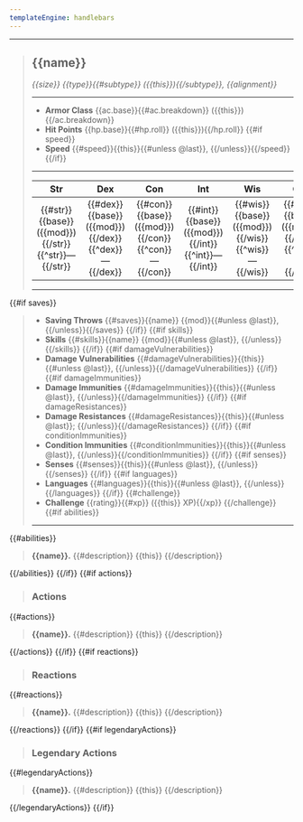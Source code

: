 ```yaml
---
templateEngine: handlebars
---
```

___
> ## {{name}}
> *{{size}} {{type}}{{#subtype}} ({{this}}){{/subtype}}, {{alignment}}*
>___
> - **Armor Class** {{ac.base}}{{#ac.breakdown}} ({{this}}){{/ac.breakdown}}
> - **Hit Points** {{hp.base}}{{#hp.roll}} ({{this}}){{/hp.roll}}
{{#if speed}}
> - **Speed** {{#speed}}{{this}}{{#unless @last}}, {{/unless}}{{/speed}}
{{/if}}
>___
> |**Str**|**Dex**|**Con**|**Int**|**Wis**|**Cha**|
> |:---:|:---:|:---:|:---:|:---:|:---:|
> | {{#str}}{{base}} ({{mod}}){{/str}}{{^str}}&mdash;{{/str}} | {{#dex}}{{base}} ({{mod}}){{/dex}}{{^dex}}&mdash;{{/dex}} | {{#con}}{{base}} ({{mod}}){{/con}}{{^con}}&mdash;{{/con}} | {{#int}}{{base}} ({{mod}}){{/int}}{{^int}}&mdash;{{/int}} | {{#wis}}{{base}} ({{mod}}){{/wis}}{{^wis}}&mdash;{{/wis}} | {{#cha}}{{base}} ({{mod}}){{/cha}}{{^cha}}&mdash;{{/cha}} |
>___
{{#if saves}}
> - **Saving Throws** {{#saves}}{{name}} {{mod}}{{#unless @last}}, {{/unless}}{{/saves}}
{{/if}}
{{#if skills}}
> - **Skills** {{#skills}}{{name}} {{mod}}{{#unless @last}}, {{/unless}}{{/skills}}
{{/if}}
{{#if damageVulnerabilities}}
> - **Damage Vulnerabilities** {{#damageVulnerabilities}}{{this}}{{#unless @last}}, {{/unless}}{{/damageVulnerabilities}}
{{/if}}
{{#if damageImmunities}}
> - **Damage Immunities** {{#damageImmunities}}{{this}}{{#unless @last}}, {{/unless}}{{/damageImmunities}}
{{/if}}
{{#if damageResistances}}
> - **Damage Resistances** {{#damageResistances}}{{this}}{{#unless @last}}; {{/unless}}{{/damageResistances}}
{{/if}}
{{#if conditionImmunities}}
> - **Condition Immunities** {{#conditionImmunities}}{{this}}{{#unless @last}}, {{/unless}}{{/conditionImmunities}}
{{/if}}
{{#if senses}}
> - **Senses** {{#senses}}{{this}}{{#unless @last}}, {{/unless}}{{/senses}}
{{/if}}
{{#if languages}}
> - **Languages** {{#languages}}{{this}}{{#unless @last}}, {{/unless}}{{/languages}}
{{/if}}
{{#challenge}}
> - **Challenge** {{rating}}{{#xp}} ({{this}} XP){{/xp}}
{{/challenge}}
{{#if abilities}}
>___
{{#abilities}}
> **{{name}}.**
{{#description}}
> {{this}}
{{/description}}
> 
{{/abilities}}
{{/if}}
{{#if actions}}
> ### Actions
{{#actions}}
> **{{name}}.**
{{#description}}
> {{this}}
{{/description}}
> 
{{/actions}}
{{/if}}
{{#if reactions}}
> ### Reactions
{{#reactions}}
> **{{name}}.**
{{#description}}
> {{this}}
{{/description}}
> 
{{/reactions}}
{{/if}}
{{#if legendaryActions}}
> ### Legendary Actions
{{#legendaryActions}}
> **{{name}}.**
{{#description}}
> {{this}}
{{/description}}
> 
{{/legendaryActions}}
{{/if}}
